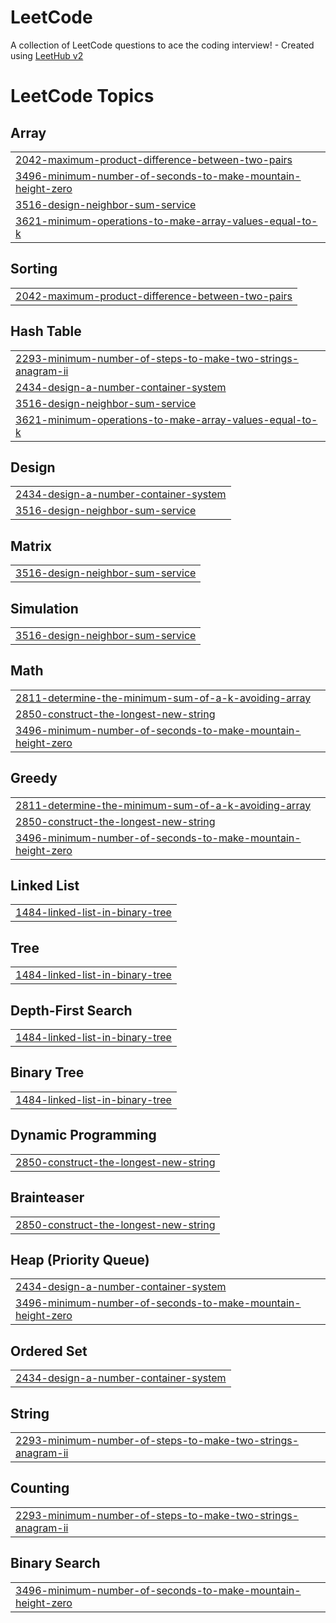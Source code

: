# LeetCode
A collection of LeetCode questions to ace the coding interview! - Created using [LeetHub v2](https://github.com/arunbhardwaj/LeetHub-2.0)

<!---LeetCode Topics Start-->
# LeetCode Topics
## Array
|  |
| ------- |
| [2042-maximum-product-difference-between-two-pairs](https://github.com/mrserko/LeetCode/tree/master/2042-maximum-product-difference-between-two-pairs) |
| [3496-minimum-number-of-seconds-to-make-mountain-height-zero](https://github.com/mrserko/LeetCode/tree/master/3496-minimum-number-of-seconds-to-make-mountain-height-zero) |
| [3516-design-neighbor-sum-service](https://github.com/mrserko/LeetCode/tree/master/3516-design-neighbor-sum-service) |
| [3621-minimum-operations-to-make-array-values-equal-to-k](https://github.com/mrserko/LeetCode/tree/master/3621-minimum-operations-to-make-array-values-equal-to-k) |
## Sorting
|  |
| ------- |
| [2042-maximum-product-difference-between-two-pairs](https://github.com/mrserko/LeetCode/tree/master/2042-maximum-product-difference-between-two-pairs) |
## Hash Table
|  |
| ------- |
| [2293-minimum-number-of-steps-to-make-two-strings-anagram-ii](https://github.com/mrserko/LeetCode/tree/master/2293-minimum-number-of-steps-to-make-two-strings-anagram-ii) |
| [2434-design-a-number-container-system](https://github.com/mrserko/LeetCode/tree/master/2434-design-a-number-container-system) |
| [3516-design-neighbor-sum-service](https://github.com/mrserko/LeetCode/tree/master/3516-design-neighbor-sum-service) |
| [3621-minimum-operations-to-make-array-values-equal-to-k](https://github.com/mrserko/LeetCode/tree/master/3621-minimum-operations-to-make-array-values-equal-to-k) |
## Design
|  |
| ------- |
| [2434-design-a-number-container-system](https://github.com/mrserko/LeetCode/tree/master/2434-design-a-number-container-system) |
| [3516-design-neighbor-sum-service](https://github.com/mrserko/LeetCode/tree/master/3516-design-neighbor-sum-service) |
## Matrix
|  |
| ------- |
| [3516-design-neighbor-sum-service](https://github.com/mrserko/LeetCode/tree/master/3516-design-neighbor-sum-service) |
## Simulation
|  |
| ------- |
| [3516-design-neighbor-sum-service](https://github.com/mrserko/LeetCode/tree/master/3516-design-neighbor-sum-service) |
## Math
|  |
| ------- |
| [2811-determine-the-minimum-sum-of-a-k-avoiding-array](https://github.com/mrserko/LeetCode/tree/master/2811-determine-the-minimum-sum-of-a-k-avoiding-array) |
| [2850-construct-the-longest-new-string](https://github.com/mrserko/LeetCode/tree/master/2850-construct-the-longest-new-string) |
| [3496-minimum-number-of-seconds-to-make-mountain-height-zero](https://github.com/mrserko/LeetCode/tree/master/3496-minimum-number-of-seconds-to-make-mountain-height-zero) |
## Greedy
|  |
| ------- |
| [2811-determine-the-minimum-sum-of-a-k-avoiding-array](https://github.com/mrserko/LeetCode/tree/master/2811-determine-the-minimum-sum-of-a-k-avoiding-array) |
| [2850-construct-the-longest-new-string](https://github.com/mrserko/LeetCode/tree/master/2850-construct-the-longest-new-string) |
| [3496-minimum-number-of-seconds-to-make-mountain-height-zero](https://github.com/mrserko/LeetCode/tree/master/3496-minimum-number-of-seconds-to-make-mountain-height-zero) |
## Linked List
|  |
| ------- |
| [1484-linked-list-in-binary-tree](https://github.com/mrserko/LeetCode/tree/master/1484-linked-list-in-binary-tree) |
## Tree
|  |
| ------- |
| [1484-linked-list-in-binary-tree](https://github.com/mrserko/LeetCode/tree/master/1484-linked-list-in-binary-tree) |
## Depth-First Search
|  |
| ------- |
| [1484-linked-list-in-binary-tree](https://github.com/mrserko/LeetCode/tree/master/1484-linked-list-in-binary-tree) |
## Binary Tree
|  |
| ------- |
| [1484-linked-list-in-binary-tree](https://github.com/mrserko/LeetCode/tree/master/1484-linked-list-in-binary-tree) |
## Dynamic Programming
|  |
| ------- |
| [2850-construct-the-longest-new-string](https://github.com/mrserko/LeetCode/tree/master/2850-construct-the-longest-new-string) |
## Brainteaser
|  |
| ------- |
| [2850-construct-the-longest-new-string](https://github.com/mrserko/LeetCode/tree/master/2850-construct-the-longest-new-string) |
## Heap (Priority Queue)
|  |
| ------- |
| [2434-design-a-number-container-system](https://github.com/mrserko/LeetCode/tree/master/2434-design-a-number-container-system) |
| [3496-minimum-number-of-seconds-to-make-mountain-height-zero](https://github.com/mrserko/LeetCode/tree/master/3496-minimum-number-of-seconds-to-make-mountain-height-zero) |
## Ordered Set
|  |
| ------- |
| [2434-design-a-number-container-system](https://github.com/mrserko/LeetCode/tree/master/2434-design-a-number-container-system) |
## String
|  |
| ------- |
| [2293-minimum-number-of-steps-to-make-two-strings-anagram-ii](https://github.com/mrserko/LeetCode/tree/master/2293-minimum-number-of-steps-to-make-two-strings-anagram-ii) |
## Counting
|  |
| ------- |
| [2293-minimum-number-of-steps-to-make-two-strings-anagram-ii](https://github.com/mrserko/LeetCode/tree/master/2293-minimum-number-of-steps-to-make-two-strings-anagram-ii) |
## Binary Search
|  |
| ------- |
| [3496-minimum-number-of-seconds-to-make-mountain-height-zero](https://github.com/mrserko/LeetCode/tree/master/3496-minimum-number-of-seconds-to-make-mountain-height-zero) |
<!---LeetCode Topics End-->
